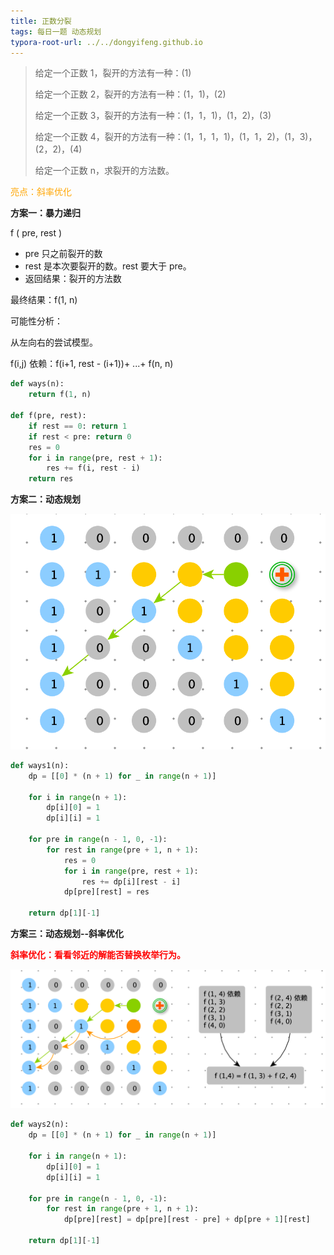 ```yaml
---
title: 正数分裂
tags: 每日一题 动态规划
typora-root-url: ../../dongyifeng.github.io
---
```


> 给定一个正数 1，裂开的方法有一种：(1)
>
> 给定一个正数 2，裂开的方法有一种：(1，1)，(2)
>
> 给定一个正数 3，裂开的方法有一种：(1，1，1)，(1，2)，(3)
>
> 给定一个正数 4，裂开的方法有一种：(1，1，1，1)，(1，1，2)，(1，3)，(2，2)，(4)
>
> 给定一个正数 n，求裂开的方法数。



<font color=orange>亮点：斜率优化</font>

**方案一：暴力递归**

f ( pre, rest ) 

- pre 只之前裂开的数
- rest 是本次要裂开的数。rest 要大于 pre。
- 返回结果：裂开的方法数

最终结果：f(1, n)



可能性分析：

从左向右的尝试模型。

f(i,j) 依赖：f(i+1, rest - (i+1))+ ...+ f(n, n)

```python
def ways(n):
    return f(1, n)

def f(pre, rest):
    if rest == 0: return 1
    if rest < pre: return 0
    res = 0
    for i in range(pre, rest + 1):
        res += f(i, rest - i)
    return res
```



**方案二：动态规划**

![](/images/assets/screenshot-20221025-130043.png)

```python
def ways1(n):
    dp = [[0] * (n + 1) for _ in range(n + 1)]

    for i in range(n + 1):
        dp[i][0] = 1
        dp[i][i] = 1

    for pre in range(n - 1, 0, -1):
        for rest in range(pre + 1, n + 1):
            res = 0
            for i in range(pre, rest + 1):
                res += dp[i][rest - i]
            dp[pre][rest] = res

    return dp[1][-1]
```



**方案三：动态规划--斜率优化**

<font color=red>**斜率优化：看看邻近的解能否替换枚举行为。**</font>

![](/images/assets/screenshot-20221025-130057.png)

```python
def ways2(n):
    dp = [[0] * (n + 1) for _ in range(n + 1)]

    for i in range(n + 1):
        dp[i][0] = 1
        dp[i][i] = 1

    for pre in range(n - 1, 0, -1):
        for rest in range(pre + 1, n + 1):
            dp[pre][rest] = dp[pre][rest - pre] + dp[pre + 1][rest]

    return dp[1][-1]
```

